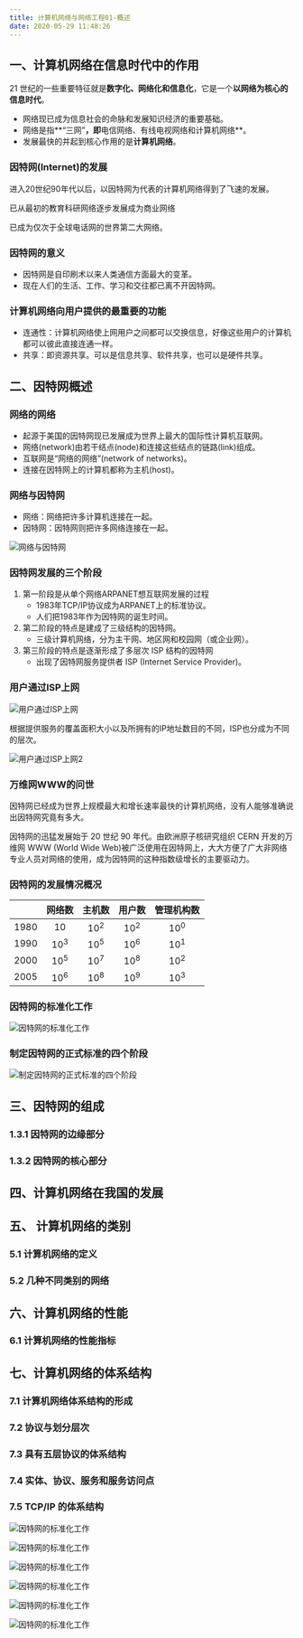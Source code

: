 ```yaml
---
title: 计算机网络与网络工程01-概述
date: 2020-05-29 11:48:26
---
```


## 一、计算机网络在信息时代中的作用

21 世纪的一些重要特征就是**数字化、网络化和信息化**，它是一个**以网络为核心的信息时代**。

- 网络现已成为信息社会的命脉和发展知识经济的重要基础。
- 网络是指**“三网”**，即**电信网络、有线电视网络和计算机网络**。
- 发展最快的并起到核心作用的是**计算机网络**。    

### 因特网(Internet)的发展

进入20世纪90年代以后，以因特网为代表的计算机网络得到了飞速的发展。

已从最初的教育科研网络逐步发展成为商业网络

已成为仅次于全球电话网的世界第二大网络。

### 因特网的意义

- 因特网是自印刷术以来人类通信方面最大的变革。
- 现在人们的生活、工作、学习和交往都已离不开因特网。 

### 计算机网络向用户提供的最重要的功能 

- 连通性：计算机网络使上网用户之间都可以交换信息，好像这些用户的计算机都可以彼此直接连通一样。 
- 共享：即资源共享。可以是信息共享、软件共享，也可以是硬件共享。 

## 二、因特网概述

### 网络的网络

- 起源于美国的因特网现已发展成为世界上最大的国际性计算机互联网。 
- 网络(network)由若干结点(node)和连接这些结点的链路(link)组成。 
- 互联网是“网络的网络”(network of networks)。 
- 连接在因特网上的计算机都称为主机(host)。 

### 网络与因特网

- 网络：网络把许多计算机连接在一起。
- 因特网：因特网则把许多网络连接在一起。

![网络与因特网](./计算机网络与网络工程01-概述/网络与因特网.png)

### 因特网发展的三个阶段

1. 第一阶段是从单个网络ARPANET想互联网发展的过程
   - 1983年TCP/IP协议成为ARPANET上的标准协议。
   - 人们把1983年作为因特网的诞生时间。 
2. 第二阶段的特点是建成了三级结构的因特网。
   - 三级计算机网络，分为主干网、地区网和校园网（或企业网）。 
3. 第三阶段的特点是逐渐形成了多层次 ISP 结构的因特网
   - 出现了因特网服务提供者 ISP (Internet Service Provider)。

### 用户通过ISP上网

![用户通过ISP上网](./计算机网络与网络工程01-概述/用户通过ISP上网.png)

根据提供服务的覆盖面积大小以及所拥有的IP地址数目的不同，ISP也分成为不同的层次。 

![用户通过ISP上网2](./计算机网络与网络工程01-概述/用户通过ISP上网2.png)

### 万维网WWW的问世

因特网已经成为世界上规模最大和增长速率最快的计算机网络，没有人能够准确说出因特网究竟有多大。

因特网的迅猛发展始于 20 世纪 90 年代。由欧洲原子核研究组织 CERN 开发的万维网 WWW (World Wide Web)被广泛使用在因特网上，大大方便了广大非网络专业人员对网络的使用，成为因特网的这种指数级增长的主要驱动力。 

### 因特网的发展情况概况

||网络数|主机数|用户数|管理机构数
---|:---:|:---:|:---:|:---:
1980|10|$10^2$|$10^2$|$10^0$
1990|$10^3$|$10^5$|$10^6$|$10^1$
2000|$10^5$|$10^7$|$10^8$|$10^2$
2005|$10^6$|$10^8$|$10^9$|$10^3$

### 因特网的标准化工作

![因特网的标准化工作](./计算机网络与网络工程01-概述/因特网的标准化工作.png)

### 制定因特网的正式标准的四个阶段

![制定因特网的正式标准的四个阶段](./计算机网络与网络工程01-概述/制定因特网的正式标准的四个阶段.png)

## 三、因特网的组成
### 1.3.1  因特网的边缘部分
### 1.3.2  因特网的核心部分

## 四、计算机网络在我国的发展

## 五、  计算机网络的类别
### 5.1  计算机网络的定义
### 5.2  几种不同类别的网络

## 六、计算机网络的性能

### 6.1  计算机网络的性能指标

## 七、计算机网络的体系结构


### 7.1  计算机网络体系结构的形成
### 7.2  协议与划分层次
### 7.3  具有五层协议的体系结构
### 7.4  实体、协议、服务和服务访问点
### 7.5  TCP/IP 的体系结构



![因特网的标准化工作](./计算机网络与网络工程01-概述/因特网的标准化工作.png)

![因特网的标准化工作](./计算机网络与网络工程01-概述/因特网的标准化工作.png)

![因特网的标准化工作](./计算机网络与网络工程01-概述/因特网的标准化工作.png)

![因特网的标准化工作](./计算机网络与网络工程01-概述/因特网的标准化工作.png)

![因特网的标准化工作](./计算机网络与网络工程01-概述/因特网的标准化工作.png)

![因特网的标准化工作](./计算机网络与网络工程01-概述/因特网的标准化工作.png)

